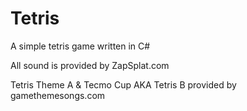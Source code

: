 # Tetris
A simple tetris game written in C#

All sound is provided by ZapSplat.com

Tetris Theme A & Tecmo Cup AKA Tetris B provided by gamethemesongs.com
